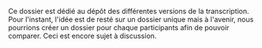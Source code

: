 Ce dossier est dédié au dépôt des différentes versions de la transcription.
Pour l'instant, l'idée est de resté sur un dossier unique mais à l'avenir, nous pourrions créer un dossier pour chaque participants afin de pouvoir comparer.
Ceci est encore sujet à discussion.